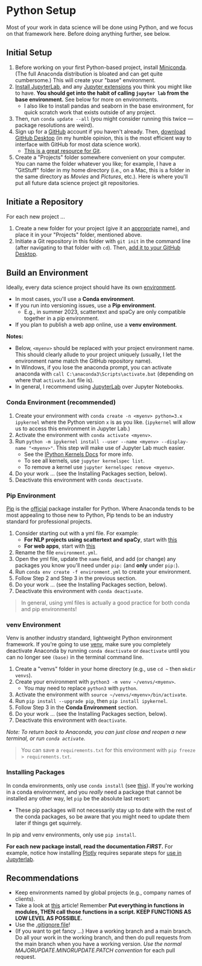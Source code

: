 # Python Setup

Most of your work in data science will be done using Python, and we focus on that framework here. Before doing anything further, see below.

## Initial Setup

1. Before working on your first Python-based project, install [Miniconda](https://docs.conda.io/en/latest/miniconda.html). (The full Anaconda distribution is bloated and can get quite cumbersome.) This will create your "base" environment.
2. [Install JupyterLab](https://jupyterlab.readthedocs.io/en/latest/getting_started/installation.html), and any [Jupyter extensions](./1_setup_jupyter.md) you think you might like to have. **You should get into the habit of calling `jupyter lab` from the base environment.** See below for more on environments.
   - I also like to install pandas and seaborn in the base environment, for quick scratch work that exists outside of any project.
3. Then, run `conda update --all` (you might consider running this twice — package resolutions are weird).
4. Sign up for a [GitHub](https://github.com/) account if you haven't already. Then, [download GitHub Desktop](https://desktop.github.com/) (in my humble opinion, this is the most efficient way to interface with GitHub for most data science work).
    - [This is a great resource for Git](https://www.atlassian.com/git/tutorials/setting-up-a-repository).
5. Create a "Projects" folder somewhere convenient on your computer. You can name the folder whatever you like; for example, I have a "GitStuff" folder in my home directory (i.e., on a Mac, this is a folder in the same directory as *Movies* and *Pictures*, etc.). Here is where you'll put all future data science project git repositories.

## Initiate a Repository

For each new project ...

1. Create a new folder for your project (give it an [appropriate](https://gravitydept.com/blog/devising-a-git-repository-naming-convention) name), and place it in your "Projects" folder, mentioned above.
2. Initiate a Git repository in this folder with `git init` in the command line (after navigating to that folder with `cd`). Then, [add it to your GitHub Desktop](https://docs.github.com/en/desktop/contributing-and-collaborating-using-github-desktop/adding-and-cloning-repositories/adding-a-repository-from-your-local-computer-to-github-desktop).

## Build an Environment

Ideally, every data science project should have its own [environment](https://docs.conda.io/projects/conda/en/latest/user-guide/tasks/manage-environments.html).

- In most cases, you'll use a **Conda environment**.
- If you run into versioning issues, use a **Pip environment**.
  - E.g., in summer 2023, scattertext and spaCy are only compatible together in a pip environment.
- If you plan to publish a web app online, use a **venv environment**.

**Notes:**
- Below, `<myenv>` should be replaced with your project environment name. This should clearly allude to your project uniquely (usually, I let the environment name match the GitHub repository name).
- In Windows, if you lose the anaconda prompt, you can activate anaconda with `call C:\anaconda3\Scripts\activate.bat` (depending on where that `activate.bat` file is).
- In general, I recommend using [JupyterLab](https://jupyterlab.readthedocs.io/en/stable/) over Jupyter Notebooks.

### Conda Environment (recommended)

1. Create your environment with `conda create -n <myenv> python=3.x ipykernel` where the Python version `x` is as you like. (`ipykernel` will allow us to access this environment in Jupyter Lab.)
2. Activate the environment with `conda activate <myenv>`.
3. Run `python -m ipykernel install --user --name <myenv> --display-name "<myenv>"`. This step will make use of Jupyter Lab much easier.
   - See the [IPython Kernels Docs](https://ipython.readthedocs.io/en/stable/install/kernel_install.html) for more info.
   - To see all kernels, use `jupyter kernelspec list`.
   - To remove a kernel use `jupyter kernelspec remove <myenv>`.
4. Do your work ... (see the Installing Packages section, below).
5. Deactivate this environment with `conda deactivate`.

### Pip Environment

[Pip](https://pip.pypa.io/en/stable/) is the [official](https://packaging.python.org/en/latest/guides/tool-recommendations/) package installer for Python. Where Anaconda tends to be most appealing to those new to Python, Pip tends to be an industry standard for professional projects.

1. Consider starting out with a yml file. For example:
   - **For NLP projects using scattertext and spaCy**, start with [this](https://github.com/leontoddjohnson/dstools/blob/main/envs/env_nlp.yml)
   - **For web apps**, start with [this](https://github.com/leontoddjohnson/dstools/blob/main/envs/env_app.yml)
2. Rename the file `environment.yml`.
3. Open the yml file, update the `name` field, and add (or change) any packages you know you'll need under `pip:` (and **only** under `pip:`).
4. Run `conda env create -f environment.yml` to create your environment.
5. Follow Step 2 and Step 3 in the previous section.
6. Do your work ... (see the Installing Packages section, below).
7. Deactivate this environment with `conda deactivate`.

> In general, using yml files is actually a good practice for both conda and pip environments!

### venv Environment

Venv is another industry standard, lightweight Python environment framework. If you're going to use [venv](https://docs.python.org/3/library/venv.html), make sure you completely deactivate Anaconda by running `conda deactivate` or `deactivate` until you can no longer see `(base)` in the terminal command line.

1. Create a "venvs" folder in your home directory (e.g., use `cd ~` then `mkdir venvs`).
2. Create your environment with `python3 -m venv ~/venvs/<myenv>`.
   - You may need to replace `python3` with `python`.
3. Activate the environment with `source ~/venvs/<myenv>/bin/activate`.
4. Run `pip install --upgrade pip`, then `pip install ipykernel`.
5. Follow Step 3 in the **Conda Environment** section.
6. Do your work ... (see the Installing Packages section, below).
7. Deactivate this environment with `deactivate`.

*Note: To return back to Anaconda, you can just close and reopen a new terminal, or run `conda activate`.*

> You can save a `requirements.txt` for this environment with `pip freeze > requirements.txt`.

### Installing Packages

In conda environments, only use `conda install` (see [this](https://www.anaconda.com/using-pip-in-a-conda-environment/)). If you're working in a conda environment, and you *really* need a package that cannot be installed any other way, let `pip` be the absolute last resort:
- These pip packages will not necessarily stay up to date with the rest of the conda packages, so be aware that you might need to update them later if things get squirrely.

In pip and venv environments, only use `pip install`.

**For each new package install, read the documentation *FIRST*.** For example, notice how installing [Plotly](https://plot.ly/python/getting-started/#installation) requires separate steps for [use in Jupyterlab](https://plotly.com/python/getting-started/#jupyterlab-support).

## Recommendations

- Keep environments named by global projects (e.g., company names of clients).
- Take a look at [this](http://scipy-lectures.org/intro/language/reusing_code.html) article! Remember **Put everything in functions in modules, THEN call those functions in a script. KEEP FUNCTIONS AS LOW LEVEL AS POSSIBLE.**
- Use the [.gitignore file](https://www.atlassian.com/git/tutorials/saving-changes/gitignore)!
- (If you want to get fancy ...) Have a working branch and a main branch. Do all your work in the working branch, and then do pull requests from the main branch when you have a working version. *Use the normal MAJORUPDATE.MINORUPDATE.PATCH convention* for each pull request.